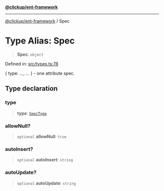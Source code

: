 [**@clickup/ent-framework**](../README.md)

***

[@clickup/ent-framework](../globals.md) / Spec

# Type Alias: Spec

> **Spec**: `object`

Defined in: [src/types.ts:78](https://github.com/clickup/ent-framework/blob/master/src/types.ts#L78)

{ type: ..., ... } - one attribute spec.

## Type declaration

### type

> **type**: [`SpecType`](SpecType.md)

### allowNull?

> `optional` **allowNull**: `true`

### autoInsert?

> `optional` **autoInsert**: `string`

### autoUpdate?

> `optional` **autoUpdate**: `string`
